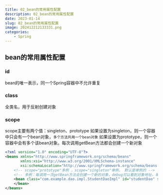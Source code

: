 ```yaml
---
title: 02_bean的常用属性配置
description: 02_bean的常用属性配置
date: 2023-01-14
slug: 02_bean的常用属性配置
image: 202412212133331.png
categories:
    - Spring
---
```


## bean的常用属性配置
### id
bean的唯一表示，同一个Spring容器中不允许重复
### class
全类名，用于反射创建对象
### scope
scope主要有两个值：singleton、prototype
如果设置为singleton，则一个容器中只会有一个bean对象，`多个方法共用一个bean对象`
如果设置为prototype，则一个容器中会有多个该bean对象。每次调用getBean方法都会创建一个新对象
```xml
<?xml version="1.0" encoding="UTF-8"?>
<beans xmlns="http://www.springframework.org/schema/beans"
       xmlns:xsi="http://www.w3.org/2001/XMLSchema-instance"
       xsi:schemaLocation="http://www.springframework.org/schema/beans http://www.springframework.org/schema/beans/spring-beans.xsd">
    <!-- scope="prototype"多例 ，scope="singleton"单例， 默认是单例的 -->
    <!-- 多例：每调用一次getBean方法会创建一个新的对象，debug可以看到对象地址，单例和多例的两次对象地址不一样 -->
    <bean class="com.example.dao.impl.StudentDaoImpl" id="studentDao" scope="prototype">
    </bean>
</beans>
```
